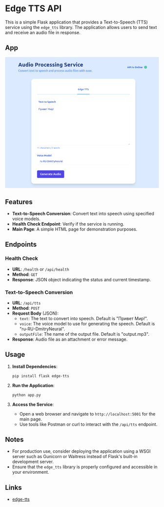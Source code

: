 # Edge TTS API

This is a simple Flask application that provides a Text-to-Speech (TTS) service using the `edge_tts` library. The
application allows users to send text and receive an audio file in response.

## App

![app.png](app.png)

## Features

- **Text-to-Speech Conversion**: Convert text into speech using specified voice models.
- **Health Check Endpoint**: Verify if the service is running.
- **Main Page**: A simple HTML page for demonstration purposes.

## Endpoints

### Health Check

- **URL**: `/health` or `/api/health`
- **Method**: `GET`
- **Response**: JSON object indicating the status and current timestamp.

### Text-to-Speech Conversion

- **URL**: `/api/tts`
- **Method**: `POST`
- **Request Body** (JSON):
    - `text`: The text to convert into speech. Default is "Привет Мир!".
    - `voice`: The voice model to use for generating the speech. Default is "ru-RU-DmitryNeural".
    - `outputFile`: The name of the output file. Default is "output.mp3".
- **Response**: Audio file as an attachment or error message.

## Usage

1. **Install Dependencies**:
   ```bash
   pip install flask edge-tts
   ```

2. **Run the Application**:
   ```bash
   python app.py
   ```

3. **Access the Service**:
    - Open a web browser and navigate to `http://localhost:5001` for the main page.
    - Use tools like Postman or curl to interact with the `/api/tts` endpoint.

## Notes

- For production use, consider deploying the application using a WSGI server such as Gunicorn or Waitress instead of
  Flask's built-in development server.
- Ensure that the `edge_tts` library is properly configured and accessible in your environment.

## Links

- [edge-tts](https://github.com/rany2/edge-tts)